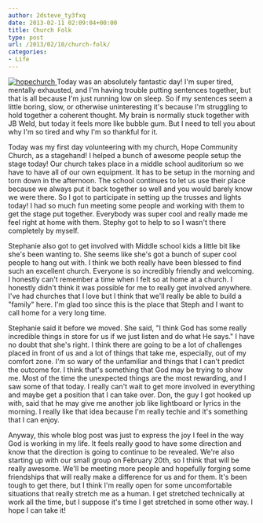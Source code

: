 ```yaml
---
author: 2dsteve_ty3fxq
date: 2013-02-11 02:09:04+00:00
title: Church Folk
type: post
url: /2013/02/10/church-folk/
categories:
- Life
---
```


[![hopechurch](http://www.bitsandbinary.com/wp-content/uploads/2013/02/hopechurch-150x150.jpg)
](http://www.bitsandbinary.com/wp-content/uploads/2013/02/hopechurch.jpg)Today was an absolutely fantastic day! I'm super tired, mentally exhausted, and I'm having trouble putting sentences together, but that is all because I'm just running low on sleep. So if my sentences seem a little boring, slow, or otherwise uninteresting it's because I'm struggling to hold together a coherent thought. My brain is normally stuck together with JB Weld, but today it feels more like bubble gum. But I need to tell you about why I'm so tired and why I'm so thankful for it.

Today was my first day volunteering with my church, Hope Community Church, as a stagehand! I helped a bunch of awesome people setup the stage today! Our church takes place in a middle school auditorium so we have to have all of our own equipment. It has to be setup in the morning and torn down in the afternoon. The school continues to let us use their place because we always put it back together so well and you would barely know we were there. So I got to participate in setting up the trusses and lights today! I had so much fun meeting some people and working with them to get the stage put together. Everybody was super cool and really made me feel right at home with them. Stephy got to help to so I wasn't there completely by myself.

Stephanie also got to get involved with Middle school kids a little bit like she's been wanting to. She seems like she's got a bunch of super cool people to hang out with. I think we both really have been blessed to find such an excellent church. Everyone is so incredibly friendly and welcoming. I honestly can't remember a time when I felt so at home at a church. I honestly didn't think it was possible for me to really get involved anywhere. I've had churches that I love but I think that we'll really be able to build a "family" here. I'm glad too since this is the place that Steph and I want to call home for a very long time.

Stephanie said it before we moved. She said, "I think God has some really incredible things in store for us if we just listen and do what He says." I have no doubt that she's right. I think there are going to be a lot of challenges placed in front of us and a lot of things that take me, especially, out of my comfort zone. I'm so wary of the unfamiliar and things that I can't predict the outcome for. I think that's something that God may be trying to show me. Most of the time the unexpected things are the most rewarding, and I saw some of that today. I really can't wait to get more involved in everything and maybe get a position that I can take over. Don, the guy I got hooked up with, said that he may give me another job like lightboard or lyrics in the morning. I really like that idea because I'm really techie and it's something that I can enjoy.

Anyway, this whole blog post was just to express the joy I feel in the way God is working in my life. It feels really good to have some direction and know that the direction is going to continue to be revealed. We're also starting up with our small group on February 20th, so I think that will be really awesome. We'll be meeting more people and hopefully forging some friendships that will really make a difference for us and for them. It's been tough to get there, but I think I'm really open for some uncomfortable situations that really stretch me as a human. I get stretched technically at work all the time, but I suppose it's time I get stretched in some other way. I hope I can take it!

